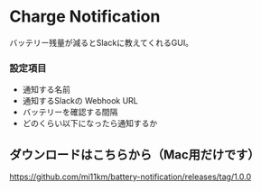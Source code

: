 # Charge Notification

バッテリー残量が減るとSlackに教えてくれるGUI。

### 設定項目
- 通知する名前
- 通知するSlackの Webhook URL
- バッテリーを確認する間隔
- どのくらい以下になったら通知するか


## ダウンロードはこちらから（Mac用だけです）
https://github.com/mi11km/battery-notification/releases/tag/1.0.0
